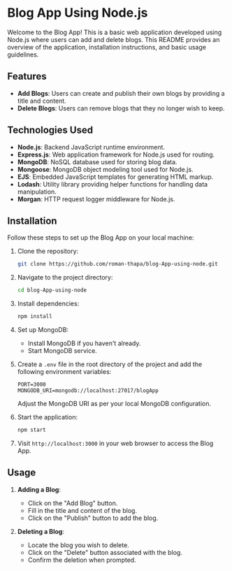 # Blog App Using Node.js

Welcome to the Blog App! This is a basic web application developed using Node.js where users can add and delete blogs. This README provides an overview of the application, installation instructions, and basic usage guidelines.

## Features

- **Add Blogs**: Users can create and publish their own blogs by providing a title and content.
- **Delete Blogs**: Users can remove blogs that they no longer wish to keep.

## Technologies Used

- **Node.js**: Backend JavaScript runtime environment.
- **Express.js**: Web application framework for Node.js used for routing.
- **MongoDB**: NoSQL database used for storing blog data.
- **Mongoose**: MongoDB object modeling tool used for Node.js.
- **EJS**: Embedded JavaScript templates for generating HTML markup.
- **Lodash**: Utility library providing helper functions for handling data manipulation.
- **Morgan**: HTTP request logger middleware for Node.js.

## Installation

Follow these steps to set up the Blog App on your local machine:

1. Clone the repository:

    ```bash
    git clone https://github.com/roman-thapa/blog-App-using-node.git
    ```

2. Navigate to the project directory:

    ```bash
    cd blog-App-using-node
    ```

3. Install dependencies:

    ```bash
    npm install
    ```

4. Set up MongoDB:
    - Install MongoDB if you haven't already.
    - Start MongoDB service.

5. Create a `.env` file in the root directory of the project and add the following environment variables:

    ```plaintext
    PORT=3000
    MONGODB_URI=mongodb://localhost:27017/blogApp
    ```

    Adjust the MongoDB URI as per your local MongoDB configuration.

6. Start the application:

    ```bash
    npm start
    ```

7. Visit `http://localhost:3000` in your web browser to access the Blog App.

## Usage

1. **Adding a Blog**:
    - Click on the "Add Blog" button.
    - Fill in the title and content of the blog.
    - Click on the "Publish" button to add the blog.

2. **Deleting a Blog**:
    - Locate the blog you wish to delete.
    - Click on the "Delete" button associated with the blog.
    - Confirm the deletion when prompted.

